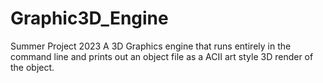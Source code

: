 # Graphic3D_Engine
Summer Project 2023 A 3D Graphics engine that runs entirely in the command line and prints out an object file as a ACII art style 3D render of the object.
